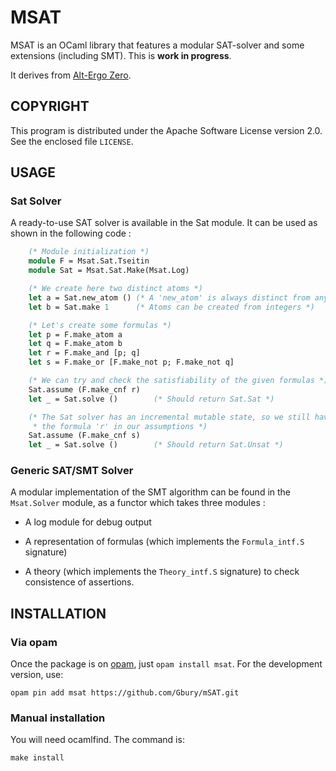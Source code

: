 # MSAT

MSAT is an OCaml library that features a modular SAT-solver and some
extensions (including SMT). This is **work in progress**.


It derives from [Alt-Ergo Zero](http://cubicle.lri.fr/alt-ergo-zero).


## COPYRIGHT

This program is distributed under the Apache Software License version
2.0. See the enclosed file `LICENSE`.


## USAGE

### Sat Solver

A ready-to-use SAT solver is available in the Sat module. It can be used
as shown in the following code :

```ocaml
    (* Module initialization *)
    module F = Msat.Sat.Tseitin
    module Sat = Msat.Sat.Make(Msat.Log)

    (* We create here two distinct atoms *)
    let a = Sat.new_atom () (* A 'new_atom' is always distinct from any other atom *)
    let b = Sat.make 1      (* Atoms can be created from integers *)

    (* Let's create some formulas *)
    let p = F.make_atom a
    let q = F.make_atom b
    let r = F.make_and [p; q]
    let s = F.make_or [F.make_not p; F.make_not q]

    (* We can try and check the satisfiability of the given formulas *)
    Sat.assume (F.make_cnf r)
    let _ = Sat.solve ()        (* Should return Sat.Sat *)

    (* The Sat solver has an incremental mutable state, so we still have
     * the formula 'r' in our assumptions *)
    Sat.assume (F.make_cnf s)
    let _ = Sat.solve ()        (* Should return Sat.Unsat *)
```

### Generic SAT/SMT Solver

A modular implementation of the SMT algorithm can be found in the `Msat.Solver` module,
as a functor which takes three modules :

  - A log module for debug output

  - A representation of formulas (which implements the `Formula_intf.S` signature)

  - A theory (which implements the `Theory_intf.S` signature) to check consistence of assertions.

## INSTALLATION

### Via opam

Once the package is on [opam](http://opam.ocaml.org), just `opam install msat`.
For the development version, use:

    opam pin add msat https://github.com/Gbury/mSAT.git

### Manual installation

You will need ocamlfind. The command is:

    make install



